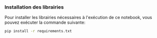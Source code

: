 ### Installation des librairies
Pour installer les librairies nécessaires à l'exécution de ce notebook, vous pouvez exécuter la commande suivante:
```bash
pip install -r requirements.txt
```